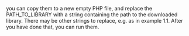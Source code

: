  you can copy them to a new empty PHP file, and replace the PATH_TO_LIBRARY with a string containing the path to the downloaded library. There may be other strings to replace, e.g. as in example 1.1. After you have done that, you can run them.
